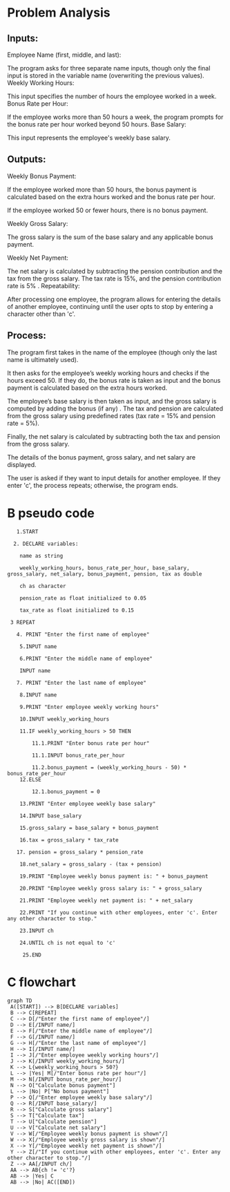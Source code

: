 # Problem Analysis
## Inputs:
Employee Name (first, middle, and last):

The program asks for three separate name inputs, though only the final input is stored in the variable name (overwriting the previous values).
Weekly Working Hours:

This input specifies the number of hours the employee worked in a week.
Bonus Rate per Hour:

If the employee works more than 50 hours a week, the program prompts for the bonus rate per hour worked beyond 50 hours.
Base Salary:

This input represents the employee's weekly base salary.
## Outputs:
Weekly Bonus Payment:

If the employee worked more than 50 hours, the bonus payment is calculated based on the extra hours worked and the bonus rate per hour.


If the employee worked 50 or fewer hours, there is no bonus payment.

Weekly Gross Salary:

The gross salary is the sum of the base salary and any applicable bonus payment.

Weekly Net Payment:

The net salary is calculated by subtracting the pension contribution and the tax from the gross salary. The tax rate is 15%, and the pension contribution rate is 5%
.
Repeatability:

After processing one employee, the program allows for entering the details of another employee, continuing until the user opts to stop by entering a character other than 'c'.

## Process:
The program first takes in the name of the employee (though only the last name is ultimately used).

It then asks for the employee’s weekly working hours and checks if the hours exceed 50. If they do, the bonus rate is taken as input and the bonus payment is calculated based on the extra hours worked.

The employee’s base salary is then taken as input, and the gross salary is computed by adding the bonus (if any)
.
The tax and pension are calculated from the gross salary using predefined rates (tax rate = 15% and pension rate = 5%).

Finally, the net salary is calculated by subtracting both the tax and pension from the gross salary.

The details of the bonus payment, gross salary, and net salary are displayed.

The user is asked if they want to input details for another employee. If they enter 'c', the process repeats; otherwise, the program ends.
 # B pseudo code
 
       1.START
       
      2. DECLARE variables:
      
        name as string
        
        weekly_working_hours, bonus_rate_per_hour, base_salary, gross_salary, net_salary, bonus_payment, pension, tax as double
        
        ch as character
        
        pension_rate as float initialized to 0.05
        
        tax_rate as float initialized to 0.15

     3 REPEAT
     
       4. PRINT "Enter the first name of employee"
       
        5.INPUT name

        6.PRINT "Enter the middle name of employee"
        
        INPUT name

       7. PRINT "Enter the last name of employee"
       
        8.INPUT name

        9.PRINT "Enter employee weekly working hours"
        
        10.INPUT weekly_working_hours

        11.IF weekly_working_hours > 50 THEN
        
            11.1.PRINT "Enter bonus rate per hour"
            
            11.1.INPUT bonus_rate_per_hour
            
            11.2.bonus_payment = (weekly_working_hours - 50) * bonus_rate_per_hour
        12.ELSE
        
            12.1.bonus_payment = 0

        13.PRINT "Enter employee weekly base salary"
        
        14.INPUT base_salary

        15.gross_salary = base_salary + bonus_payment

        16.tax = gross_salary * tax_rate
        
       17. pension = gross_salary * pension_rate
       
        18.net_salary = gross_salary - (tax + pension)

        19.PRINT "Employee weekly bonus payment is: " + bonus_payment
        
        20.PRINT "Employee weekly gross salary is: " + gross_salary
        
        21.PRINT "Employee weekly net payment is: " + net_salary

        22.PRINT "If you continue with other employees, enter 'c'. Enter any other character to stop."
        
        23.INPUT ch
        
        24.UNTIL ch is not equal to 'c'

         25.END
 # C flowchart
 ```mermaid
graph TD
  A([START]) --> B[DECLARE variables]
  B --> C[REPEAT]
  C --> D[/"Enter the first name of employee"/]
  D --> E[/INPUT name/]
  E --> F[/"Enter the middle name of employee"/]
  F --> G[/INPUT name/]
  G --> H[/"Enter the last name of employee"/]
  H --> I[/INPUT name/]
  I --> J[/"Enter employee weekly working hours"/]
  J --> K[/INPUT weekly_working_hours/]
  K --> L{weekly_working_hours > 50?}
  L --> |Yes| M[/"Enter bonus rate per hour"/]
  M --> N[/INPUT bonus_rate_per_hour/]
  N --> O["Calculate bonus payment"]
  L --> |No| P["No bonus payment"]
  P --> Q[/"Enter employee weekly base salary"/]
  Q --> R[/INPUT base_salary/]
  R --> S["Calculate gross salary"]
  S --> T["Calculate tax"]
  T --> U["Calculate pension"]
  U --> V["Calculate net salary"]
  V --> W[/"Employee weekly bonus payment is shown"/]
  W --> X[/"Employee weekly gross salary is shown"/]
  X --> Y[/"Employee weekly net payment is shown"/]
  Y --> Z[/"If you continue with other employees, enter 'c'. Enter any other character to stop."/]
  Z --> AA[/INPUT ch/]
  AA --> AB{ch != 'c'?}
  AB --> |Yes| C
  AB --> |No| AC([END])
